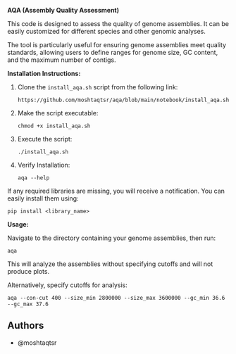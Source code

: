 
**AQA (Assembly Quality Assessment)**

This code is designed to assess the quality of genome assemblies. It can be easily customized for different species and other genomic analyses.

The tool is particularly useful for ensuring genome assemblies meet quality standards, allowing users to define ranges for genome size, GC content, and the maximum number of contigs.

**Installation Instructions:**

1. Clone the `install_aqa.sh` script from the following link:
   ```
   https://github.com/moshtaqtsr/aqa/blob/main/notebook/install_aqa.sh
   ```

2. Make the script executable:
   ```
   chmod +x install_aqa.sh
   ```

3. Execute the script:
   ```
   ./install_aqa.sh
   ```

4. Verify Installation:
   ```
   aqa --help
   ```

If any required libraries are missing, you will receive a notification. You can easily install them using:
   ```
   pip install <library_name>
   ```

**Usage:**

Navigate to the directory containing your genome assemblies, then run:

```
aqa
```
This will analyze the assemblies without specifying cutoffs and will not produce plots.

Alternatively, specify cutoffs for analysis:
```
aqa --con-cut 400 --size_min 2800000 --size_max 3600000 --gc_min 36.6 --gc_max 37.6
```


## Authors

- @moshtaqtsr


